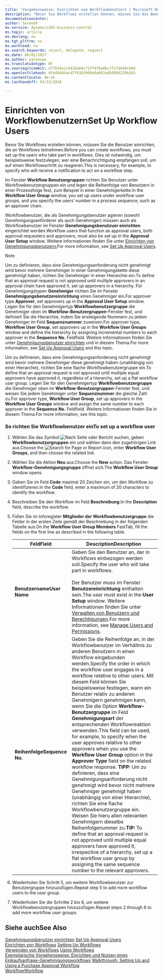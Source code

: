 ```yaml
---
title: 'Vorgehensweise: Einrichten von Workflowbenutzern | Microsoft Docs'
description: "Bevor Sie Workflows erstellen können, müssen Sie die Benutzer einrichten, die an Workflows teilnehmen. Dies ist notwendig, um beispielsweise festzulegen, wer eine Benachrichtigung empfangen soll, um auf einen Workflowschritt zu reagieren."
documentationcenter: 
author: SorenGP
ms.service: dynamics365-business-central
ms.topic: article
ms.devlang: na
ms.tgt_pltfrm: na
ms.workload: na
ms.search.keywords: reject, delegate, request
ms.date: 08/01/2017
ms.author: sgroespe
ms.translationtype: HT
ms.sourcegitcommit: d7fb34e1c9428a64c71ff47be8bcff174649c00d
ms.openlocfilehash: 0fe05d44acd7fb163996e8a663adb309d229b203
ms.contentlocale: de-at
ms.lasthandoff: 03/22/2018

---
```

# <a name="set-up-workflow-users"></a><span data-ttu-id="df41c-104">Einrichten von Workflowbenutzern</span><span class="sxs-lookup"><span data-stu-id="df41c-104">Set Up Workflow Users</span></span>
<span data-ttu-id="df41c-105">Bevor Sie Workflows erstellen können, müssen Sie die Benutzer einrichten, die an Workflows teilnehmen.</span><span class="sxs-lookup"><span data-stu-id="df41c-105">Before you can create workflows, you must set up the users who take part in workflows.</span></span> <span data-ttu-id="df41c-106">Dies ist notwendig, um beispielsweise festzulegen, wer eine Benachrichtigung empfangen soll, um auf einen Workflowschritt zu reagieren.</span><span class="sxs-lookup"><span data-stu-id="df41c-106">This is necessary, for example, to specify who will receive a notification to act on a workflow step.</span></span>  

<span data-ttu-id="df41c-107">Im Fenster  **Workflow Benutzergruppen** richten Sie Benutzer unter Workflowbenutzergruppen ein und legen die Reihenfolge von Benutzern in einer Prozessfolge fest, zum Beispiel in einer Genehmigerkette.</span><span class="sxs-lookup"><span data-stu-id="df41c-107">In the **Workflow User Group** window, you set up users under workflow user groups, and you specify the users’ number in a process sequence, such as an approver chain.</span></span>  

<span data-ttu-id="df41c-108">Workflowbenutzer, die als Genehmigungsbenutzer agieren (sowohl Genehmigungsanforderer als auch Genehmiger) müssen auch als Workflowbenutzer im Fenster **Genehmigungsbenutzuer einrichten** eingerichtet werden.</span><span class="sxs-lookup"><span data-stu-id="df41c-108">Workflow users that function as approval users, both approval requesters and approvers, must also be set up in the **Approval User Setup** window.</span></span> <span data-ttu-id="df41c-109">Weitere Informationen finden Sie unter [Einrichten von Genehmigungsbenutzern.](across-how-to-set-up-approval-users.md)</span><span class="sxs-lookup"><span data-stu-id="df41c-109">For more information, see [Set Up Approval Users](across-how-to-set-up-approval-users.md).</span></span>  

> [!NOTE]  
>  <span data-ttu-id="df41c-110">Um zu definieren, dass eine Genehmigungsanforderung nicht genehmigt wird bevor mehrere Genehmiger in einer Genehmigungskette diese genehmigt haben, richten Sie Genehmiger in einer Hierarchie ein.</span><span class="sxs-lookup"><span data-stu-id="df41c-110">To define that an approval request is not approved until multiple approvers in an approval chain have approved it, set up approvers in a hierarchy.</span></span> <span data-ttu-id="df41c-111">Für Genehmigungstypen **Genehmiger** richten Sie im Fenster **Genehmigungsbenutzereinrichtung** einen Genehmiger ein.</span><span class="sxs-lookup"><span data-stu-id="df41c-111">For approver type **Approver**, set approvers up in the **Approval User Setup** window.</span></span> <span data-ttu-id="df41c-112">Legen Sie für den Genehmigertyp **Workflowbenutzergruppe** die Genehmiger oben im **Workflow-Benutzergruppen**-Fenster fest, und definiert Sie die Hierarchie, indem Sie ansteigende Nummern zu jedem Genehmiger im Feld **Sequenznummer** zuweisen.</span><span class="sxs-lookup"><span data-stu-id="df41c-112">For approver type, **Workflow User Group**, set approvers up in the **Workflow User Groups** window and define the hierarchy by assigning incremental numbers to each approver in the **Sequence No.**</span></span> <span data-ttu-id="df41c-113">Feld</span><span class="sxs-lookup"><span data-stu-id="df41c-113">field.</span></span> <span data-ttu-id="df41c-114">Weitere Informationen finden Sie unter [Genehnigungsbenutzer einrichten](across-how-to-set-up-approval-users.md) und in diesem Thema.</span><span class="sxs-lookup"><span data-stu-id="df41c-114">For more information, see [Set Up Approval Users](across-how-to-set-up-approval-users.md) and this topic.</span></span>  
>   
>  <span data-ttu-id="df41c-115">Um zu definieren, dass eine Genehmigungsanforderung nicht genehmigt wird bevor mehrere Genehmiger diese genehmigt haben (unabhängig von einer Hierarchie), richten Sie eine flache Workflowbenutzergruppe ein.</span><span class="sxs-lookup"><span data-stu-id="df41c-115">To define that an approval request is not approved until multiple equal approvers have approved it, regardless of a hierarchy, set up a flat workflow user group.</span></span> <span data-ttu-id="df41c-116">Legen Sie für den Genehmigertyp **Workflowbenutzergruppe** die Genehmiger oben im **Workflow-Benutzergruppen**-Fenster fest, und weisen Sie jedem Genehmiger unter **Sequenznummer** die gleiche Zahl zu.</span><span class="sxs-lookup"><span data-stu-id="df41c-116">For approver type, **Workflow User Group**, set up approvers in the **Workflow User Groups** window and assign the same number to each approver in the **Sequence No.**</span></span> <span data-ttu-id="df41c-117">Feld</span><span class="sxs-lookup"><span data-stu-id="df41c-117">field.</span></span> <span data-ttu-id="df41c-118">Weitere Informationen finden Sie in diesem Thema.</span><span class="sxs-lookup"><span data-stu-id="df41c-118">For more information, see this topic.</span></span>  

### <a name="to-set-up-a-workflow-user"></a><span data-ttu-id="df41c-119">So richten Sie Workflowbenutzer ein</span><span class="sxs-lookup"><span data-stu-id="df41c-119">To set up a workflow user</span></span>  

1. <span data-ttu-id="df41c-120">Wählen Sie das Symbol ![Nach Seite oder Bericht suchen](media/ui-search/search_small.png "Symbol Nach Seite oder Bericht suchen"), geben **Workflowbenutzergruppen** ein und wählen dann den zugehörigen Link aus.</span><span class="sxs-lookup"><span data-stu-id="df41c-120">Choose the ![Search for Page or Report](media/ui-search/search_small.png "Search for Page or Report icon") icon, enter **Workflow User Groups**, and then choose the related link.</span></span>  
2. <span data-ttu-id="df41c-121">Wählen Sie die Aktion **Neu** aus.</span><span class="sxs-lookup"><span data-stu-id="df41c-121">Choose the **New** action.</span></span> <span data-ttu-id="df41c-122">Das Fenster **Workflow-Genehmigungsgruppe** öffnet sich.</span><span class="sxs-lookup"><span data-stu-id="df41c-122">The **Workflow User Group** window opens.</span></span>  
3. <span data-ttu-id="df41c-123">Geben Sie im Feld **Code** maximal 20 Zeichen ein, um den Workflow zu identifizieren.</span><span class="sxs-lookup"><span data-stu-id="df41c-123">In the **Code** field, enter a maximum of 20 characters to identify the workflow.</span></span>  
4. <span data-ttu-id="df41c-124">Beschreiben Sie den Workflow im Feld **Beschreibung**.</span><span class="sxs-lookup"><span data-stu-id="df41c-124">In the **Description** field, describe the workflow.</span></span>  
5. <span data-ttu-id="df41c-125">Füllen Sie im Inforegister **Mitglieder der Workflowbenutzergruppe** die Felder in der ersten Zeile gemäß der Beschreibung in der folgenden Tabelle aus.</span><span class="sxs-lookup"><span data-stu-id="df41c-125">On the **Workflow User Group Members** FastTab, fill the fields on the first line as described in the following table.</span></span>  

    |<span data-ttu-id="df41c-126">Feld</span><span class="sxs-lookup"><span data-stu-id="df41c-126">Field</span></span>|<span data-ttu-id="df41c-127">Description</span><span class="sxs-lookup"><span data-stu-id="df41c-127">Description</span></span>|  
    |---------------------------------|---------------------------------------|  
    |<span data-ttu-id="df41c-128">**Benutzername**</span><span class="sxs-lookup"><span data-stu-id="df41c-128">**User Name**</span></span>|<span data-ttu-id="df41c-129">Geben Sie den Benutzer an, der in Workflows einbezogen werden soll.</span><span class="sxs-lookup"><span data-stu-id="df41c-129">Specify the user who will take part in workflows.</span></span><br /><br /> <span data-ttu-id="df41c-130">Der Benutzer muss im Fenster **Benutzereinrichtung** enthalten sein.</span><span class="sxs-lookup"><span data-stu-id="df41c-130">The user must exist in the **User Setup** window.</span></span> <span data-ttu-id="df41c-131">Weitere Informationen finden Sie unter [Verwalten von Benutzern und Berechtigungen](ui-how-users-permissions.md).</span><span class="sxs-lookup"><span data-stu-id="df41c-131">For more information, see [Manage Users and Permissions](ui-how-users-permissions.md).</span></span>|  
    |<span data-ttu-id="df41c-132">**Reihenfolge**</span><span class="sxs-lookup"><span data-stu-id="df41c-132">**Sequence No.**</span></span>|<span data-ttu-id="df41c-133">Geben Sie die Reihenfolge an, in der Workflowbenutzer im Verhältnis zu anderen Benutzern in einen Workflow eingebunden werden.</span><span class="sxs-lookup"><span data-stu-id="df41c-133">Specify the order in which the workflow user engages in a workflow relative to other users.</span></span> <span data-ttu-id="df41c-134">Mit diesem Feld können Sie beispielsweise festlegen, wann ein Benutzer relativ zu anderen Genehmigern genehmigen kann, wenn Sie die Option **Workflow-Benutzergruppe** im Feld **Genehmigungsart** der entsprechenden Workflowreaktion verwenden.</span><span class="sxs-lookup"><span data-stu-id="df41c-134">This field can be used, for example, to specify when the user approves relative to other approvers when you use the **Workflow User Group** option in the **Approver Type** field on the related workflow response.</span></span> <span data-ttu-id="df41c-135">**TIPP:** Um zu definieren, dass eine Genehmigungsanforderung nicht genehmigt wird bevor nicht mehrere Genehmiger genehmigt haben (unabhängig von einer Hierarchie), richten Sie eine flache Workflowbenutzergruppe ein. Weisen Sie hieru allen relevanten Genehmigern dieselbe Reihenfolgenummer zu.</span><span class="sxs-lookup"><span data-stu-id="df41c-135">**TIP:**  To define that an approval request is not approved until multiple equal approvers have approved it, irrespective of a hierarchy, set up a flat workflow user group by assigning the same sequence number to the relevant approvers.</span></span>|  
6. <span data-ttu-id="df41c-136">Wiederholen Sie Schritt 5, um weitere Workflowbenutzer zur Benutzergruppe hinzuzufügen.</span><span class="sxs-lookup"><span data-stu-id="df41c-136">Repeat step 5 to add more workflow users to the user group.</span></span>  
7. <span data-ttu-id="df41c-137">Wiederholen Sie die Schritte 2 bis 6, um weitere Workflowbenutzergruppen hinzuzufügen.</span><span class="sxs-lookup"><span data-stu-id="df41c-137">Repeat steps 2 through 6 to add more workflow user groups.</span></span>  

## <a name="see-also"></a><span data-ttu-id="df41c-138">Siehe auch</span><span class="sxs-lookup"><span data-stu-id="df41c-138">See Also</span></span>  
<span data-ttu-id="df41c-139">[Genehmigungsbenutzer einrichten](across-how-to-set-up-approval-users.md) </span><span class="sxs-lookup"><span data-stu-id="df41c-139">[Set Up Approval Users](across-how-to-set-up-approval-users.md) </span></span>  
<span data-ttu-id="df41c-140">[Einrichten von Workflows](across-set-up-workflows.md) </span><span class="sxs-lookup"><span data-stu-id="df41c-140">[Setting Up Workflows](across-set-up-workflows.md) </span></span>  
<span data-ttu-id="df41c-141">[Verwenden von Workflows](across-use-workflows.md) </span><span class="sxs-lookup"><span data-stu-id="df41c-141">[Using Workflows](across-use-workflows.md) </span></span>  
<span data-ttu-id="df41c-142">[Exemplarische Vorgehensweise: Einrichten und Nutzen eines Einkaufsanfrage-Genehmigungsworkflows](walkthrough-setting-up-and-using-a-purchase-approval-workflow.md) </span><span class="sxs-lookup"><span data-stu-id="df41c-142">[Walkthrough: Setting Up and Using a Purchase Approval Workflow](walkthrough-setting-up-and-using-a-purchase-approval-workflow.md) </span></span>  
[<span data-ttu-id="df41c-143">Workflow</span><span class="sxs-lookup"><span data-stu-id="df41c-143">Workflow</span></span>](across-workflow.md)   


